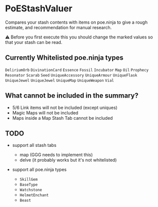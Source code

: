 # PoEStashValuer
Compares your stash contents with items on poe.ninja to give a rough estimate, and recommendation for manual research.

:warning: Before you first execute this you should change the marked values so that your stash can be read.

## Currently Whitelisted poe.ninja types
`DeliriumOrb`
`DivinationCard`
`Essence`
`Fossil`
`Incubator`
`Map`
`Oil`
`Prophecy`
`Resonator`
`Scarab`
`Seed`
`UniqueAccessory`
`UniqueArmour`
`UniqueFlask`
`UniqueJewel`
`UniqueJewel`
`UniqueMap`
`UniqueWeapon`
`Vial`

## What cannot be included in the summary?
- 5/6 Link items will not be included (except uniques)
- Magic Maps will not be included
- Maps inside a Map Stash Tab cannot be included

## TODO
- support all stash tabs
  - map (GGG needs to implement this)
  - delve (it probably works but it's not whitelisted)

- support all poe.ninja types
  - `SkillGem`
  - `BaseType`
  - `Watchstone`
  - `HelmetEnchant`
  - `Beast`
